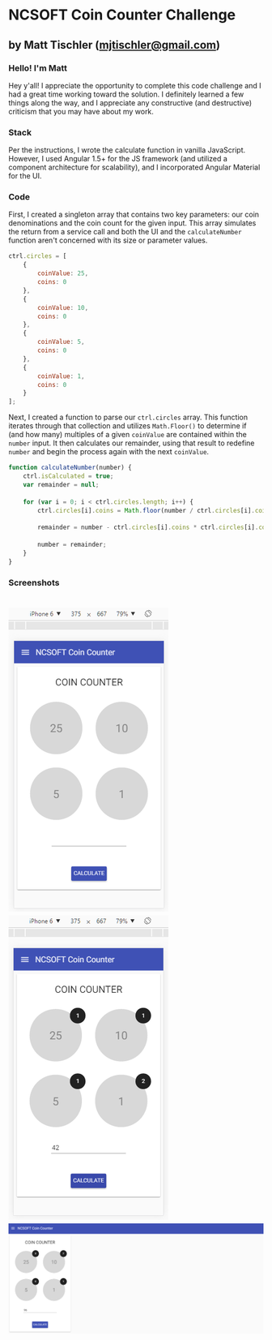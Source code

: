 # NCSOFT Coin Counter Challenge
## by Matt Tischler ([mjtischler@gmail.com](mailto:mjtischler@gmail.com))

### Hello! I'm Matt
Hey y'all! I appreciate the opportunity to complete this code challenge and I had a great time working toward the solution. I definitely learned a few things along the way, and I appreciate any constructive (and destructive) criticism that you may have about my work.

### Stack
Per the instructions, I wrote the calculate function in vanilla JavaScript. However, I used Angular 1.5+ for the JS framework (and utilized a component architecture for scalability), and I incorporated Angular Material for the UI.

### Code
First, I created a singleton array that contains two key parameters: our coin denominations and the coin count for the given input. This array simulates the return from a service call and both the UI and the `calculateNumber` function aren't concerned with its size or parameter values.

```JavaScript
ctrl.circles = [
    {
        coinValue: 25,
        coins: 0
    },
    {
        coinValue: 10,
        coins: 0
    },
    {
        coinValue: 5,
        coins: 0
    },
    {
        coinValue: 1,
        coins: 0
    }
];
```

Next, I created a function to parse our `ctrl.circles` array. This function iterates through that collection and utilizes `Math.Floor()` to determine if (and how many) multiples of a given `coinValue` are contained within the `number` input. It then calculates our remainder, using that result to redefine `number` and begin the process again with the next `coinValue`.

```JavaScript
function calculateNumber(number) {
    ctrl.isCalculated = true;
    var remainder = null;

    for (var i = 0; i < ctrl.circles.length; i++) {
        ctrl.circles[i].coins = Math.floor(number / ctrl.circles[i].coinValue);

        remainder = number - ctrl.circles[i].coins * ctrl.circles[i].coinValue;

        number = remainder;
    }
}
```

### Screenshots
![Mobile View](https://github.com/mjtischler/ncsoft-challenge/blob/master/images/mobile-view.png?raw=true "Mobile View")
![Calculated Mobile View](https://github.com/mjtischler/ncsoft-challenge/blob/master/images/mobile-view-calculated.png?raw=true "Calculated Mobile View")
![Desktop View](https://github.com/mjtischler/ncsoft-challenge/blob/master/images/desktop-view.png?raw=true "Desktop View")
=======
